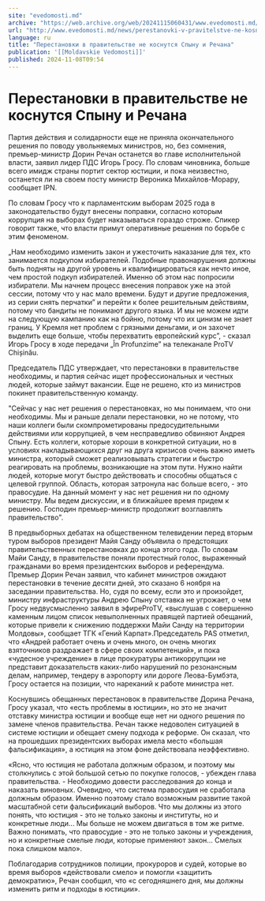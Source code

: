 ```yaml
---
site: "evedomosti.md"
archive: "https://web.archive.org/web/20241115060431/www.evedomosti.md/news/perestanovki-v-pravitelstve-ne-kosnutsya-spynu"
url: "http://www.evedomosti.md/news/perestanovki-v-pravitelstve-ne-kosnutsya-spynu"
language: ru
title: "Перестановки в правительстве не коснутся Спыну и Речана"
publication: '[[Moldavskie Vedomosti]]'
published: 2024-11-08T09:54
---
```


# Перестановки в правительстве не коснутся Спыну и Речана

Партия действия и солидарности еще не приняла окончательного решения по поводу увольняемых министров, но, без сомнения, премьер-министр Дорин Речан останется во главе исполнительной власти, заявил лидер ПДС Игорь Гросу. По словам чиновника, больше всего имидж страны портит сектор юстиции, и пока неизвестно, останется ли на своем посту министр Вероника Михайлов-Морару, сообщает IPN.

По словам Гросу что к парламентским выборам 2025 года в законодательство будут внесены поправки, согласно которым коррупция на выборах будет наказываться гораздо строже. Спикер говорит также, что власти примут оперативные решения по борьбе с этим феноменом.

„Нам необходимо изменить закон и ужесточить наказание для тех, кто занимается подкупом избирателей. Подобные правонарушения должны быть подняты на другой уровень и квалифицироваться как нечто иное, чем простой подкуп избирателей. Именно об этом нас попросили избиратели. Мы начнем процесс внесения поправок уже на этой сессии, потому что у нас мало времени. Будут и другие предложения, из серии снять перчатки” и перейти к более решительным действиям, потому что бандиты не понимают другого языка. И мы не можем идти на следующую кампанию как на бойню, потому что их цинизм не знает границ. У Кремля нет проблем с грязными деньгами, и он захочет выделить еще больше, чтобы перехватить европейский курс”, - сказал Игорь Гросу в ходе передачи „În Profunzime” на телеканале ProTV Chișinău.

Председатель ПДС утверждает, что перестановки в правительстве необходимы, и партия сейчас ищет профессиональных и честных людей, которые займут вакансии. Еще не решено, кто из министров покинет правительственную команду.

"Сейчас у нас нет решения о перестановках, но мы понимаем, что они необходимы. Мы и раньше делали перестановки, но не потому, что наши коллеги были скомпрометированы предосудительными действиями или коррупцией, в чем несправедливо обвиняют Андрея Спыну. Есть коллеги, которые хороши в конкретной ситуации, но в условиях накладывающихся друг на друга кризисов очень важно иметь министра, который сможет реализовывать стратегии и быстро реагировать на проблемы, возникающие на этом пути. Нужно найти людей, которые могут быстро действовать и способны общаться с целевой группой. Область, которая затронула нас больше всего, - это правосудие. На данный момент у нас нет решения ни по одному министру. Мы ведем дискуссии, и в ближайшее время придем к решению. Господин премьер-министр продолжит возглавлять правительство".

В предвыборных дебатах на общественном телевидении перед вторым туром выборов президент Майя Санду объявила о предстоящих правительственных перестановках до конца этого года. По словам Майи Санду, в правительстве поняли протестный голос, выраженный гражданами во время президентских выборов и референдума. Премьер Дорин Речан заявил, что кабинет министров ожидают перестановки в течение десяти дней, это сказано 6 ноября на заседании правительства. Но, судя по всему, если это и произойдет, министру инфраструктуры Андрею Спыну отставка не угрожает, о чем Гросу недвусмысленно заявил в эфиреProTV, «выслушав с совершенно каменным лицом список невыполненных правящей партией обещаний, которые привели к снижению поддержки Майи Санду на территории Молдовы», сообщает ТГК «Гений Карпат».Председатель PAS отметил, что «Андрей работает очень и очень много, он очень многих взяточников раздражает в сфере своих компетенций», и пока «чудесное учреждение» в лице прокуратуры антикоррупции не представит доказательств каких-либо нарушений по резонансным делам, например, тендеру в аэропорту или дороге Леова-Бумбэта, Гросу остается на позиции, что нареканий к работе министра нет.

Коснувшись обещанных перестановок в правительстве Дорина Речана, Гросу указал, что «есть проблемы в юстиции», но это не значит отставку министра юстиции и вообще еще нет ни одного решения по замене членов правительства. Речан также недоволен ситуацией в системе юстиции и обещает смену подхода к реформе. Он сказал, что на прошедших президентских выборах имела место «большая фальсификация», а юстиция на этом фоне действовала неэффективно.

«Ясно, что юстиция не работала должным образом, и поэтому мы столкнулись с этой большой сетью по покупке голосов, - убежден глава правительства. - Необходимо довести расследования до конца и наказать виновных. Очевидно, что система правосудия не сработала должным образом. Именно поэтому стало возможным развитие такой масштабной сети фальсификаций выборов. Что мы должны из этого понять, что юстиция - это не только законы и институты, но и конкретные люди... Мы больше не можем двигаться в том же ритме. Важно понимать, что правосудие - это не только законы и учреждения, но и конкретные смелые люди, которые применяют закон... Смелых пока слишком мало».

Поблагодарив сотрудников полиции, прокуроров и судей, которые во время выборов «действовали смело» и помогли «защитить демократию», Речан сообщил, что «с сегодняшнего дня, мы должны изменить ритм и подходы в юстиции».